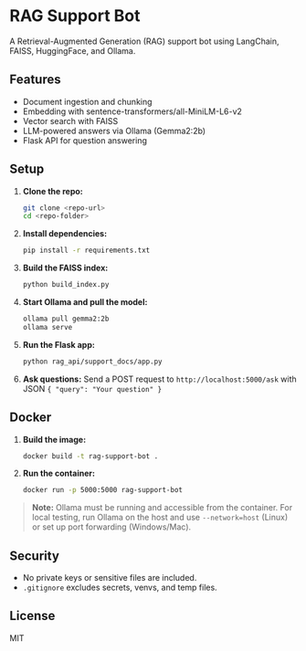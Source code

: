 # RAG Support Bot

A Retrieval-Augmented Generation (RAG) support bot using LangChain, FAISS, HuggingFace, and Ollama.

## Features
- Document ingestion and chunking
- Embedding with sentence-transformers/all-MiniLM-L6-v2
- Vector search with FAISS
- LLM-powered answers via Ollama (Gemma2:2b)
- Flask API for question answering

## Setup

1. **Clone the repo:**
   ```sh
   git clone <repo-url>
   cd <repo-folder>
   ```
2. **Install dependencies:**
   ```sh
   pip install -r requirements.txt
   ```
3. **Build the FAISS index:**
   ```sh
   python build_index.py
   ```
4. **Start Ollama and pull the model:**
   ```sh
   ollama pull gemma2:2b
   ollama serve
   ```
5. **Run the Flask app:**
   ```sh
   python rag_api/support_docs/app.py
   ```
6. **Ask questions:**
   Send a POST request to `http://localhost:5000/ask` with JSON `{ "query": "Your question" }`

## Docker

1. **Build the image:**
   ```sh
   docker build -t rag-support-bot .
   ```
2. **Run the container:**
   ```sh
   docker run -p 5000:5000 rag-support-bot
   ```

> **Note:** Ollama must be running and accessible from the container. For local testing, run Ollama on the host and use `--network=host` (Linux) or set up port forwarding (Windows/Mac).

## Security
- No private keys or sensitive files are included.
- `.gitignore` excludes secrets, venvs, and temp files.

## License
MIT 